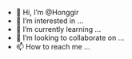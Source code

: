 - 👋 Hi, I’m @Honggir
- 👀 I’m interested in ...
- 🌱 I’m currently learning ...
- 💞️ I’m looking to collaborate on ...
- 📫 How to reach me ...

<!---
Honggir/Honggir is a ✨ special ✨ repository because its `README.md` (this file) appears on your GitHub profile.
You can click the Preview link to take a look at your changes.
--->
